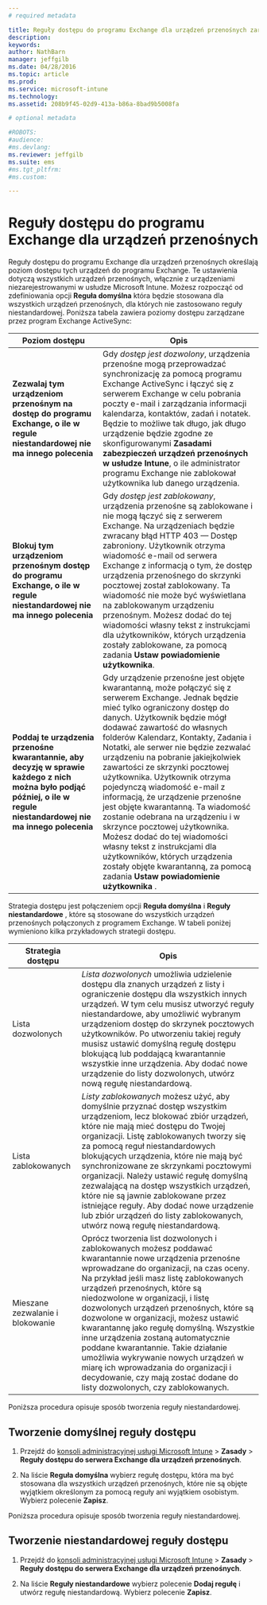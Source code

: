 ```yaml
---
# required metadata

title: Reguły dostępu do programu Exchange dla urządzeń przenośnych zarządzanych przez usługę Microsoft Intune | Microsoft Intune
description:
keywords:
author: NathBarn
manager: jeffgilb
ms.date: 04/28/2016
ms.topic: article
ms.prod:
ms.service: microsoft-intune
ms.technology:
ms.assetid: 208b9f45-02d9-413a-b86a-8bad9b5008fa

# optional metadata

#ROBOTS:
#audience:
#ms.devlang:
ms.reviewer: jeffgilb
ms.suite: ems
#ms.tgt_pltfrm:
#ms.custom:

---
```


# Reguły dostępu do programu Exchange dla urządzeń przenośnych
Reguły dostępu do programu Exchange dla urządzeń przenośnych określają poziom dostępu tych urządzeń do programu Exchange. Te ustawienia dotyczą wszystkich urządzeń przenośnych, włącznie z urządzeniami niezarejestrowanymi w usłudze Microsoft Intune. Możesz rozpocząć od zdefiniowania opcji **Reguła domyślna** która będzie stosowana dla wszystkich urządzeń przenośnych, dla których nie zastosowano reguły niestandardowej. Poniższa tabela zawiera poziomy dostępu zarządzane przez program Exchange ActiveSync:

|Poziom dostępu|Opis|
|----------------|---------------|
|**Zezwalaj tym urządzeniom przenośnym na dostęp do programu Exchange, o ile w regule niestandardowej nie ma innego polecenia**|Gdy *dostęp jest dozwolony*, urządzenia przenośne mogą przeprowadzać synchronizację za pomocą programu Exchange ActiveSync i łączyć się z serwerem Exchange w celu pobrania poczty e-mail i zarządzania informacji kalendarza, kontaktów, zadań i notatek. Będzie to możliwe tak długo, jak długo urządzenie będzie zgodne ze skonfigurowanymi **Zasadami zabezpieczeń urządzeń przenośnych w usłudze Intune**, o ile administrator programu Exchange nie zablokował użytkownika lub danego urządzenia.|
|**Blokuj tym urządzeniom przenośnym dostęp do programu Exchange, o ile w regule niestandardowej nie ma innego polecenia**|Gdy *dostęp jest zablokowany*, urządzenia przenośne są zablokowane i nie mogą łączyć się z serwerem Exchange. Na urządzeniach będzie zwracany błąd HTTP 403 — Dostęp zabroniony. Użytkownik otrzyma wiadomość e-mail od serwera Exchange z informacją o tym, że dostęp urządzenia przenośnego do skrzynki pocztowej został zablokowany. Ta wiadomość nie może być wyświetlana na zablokowanym urządzeniu przenośnym. Możesz dodać do tej wiadomości własny tekst z instrukcjami dla użytkowników, których urządzenia zostały zablokowane, za pomocą zadania **Ustaw powiadomienie użytkownika**.|
|**Poddaj te urządzenia przenośne kwarantannie, aby decyzję w sprawie każdego z nich można było podjąć później, o ile w regule niestandardowej nie ma innego polecenia**|Gdy urządzenie przenośne jest objęte kwarantanną, może połączyć się z serwerem Exchange. Jednak będzie mieć tylko ograniczony dostęp do danych. Użytkownik będzie mógł dodawać zawartość do własnych folderów Kalendarz, Kontakty, Zadania i Notatki, ale serwer nie będzie zezwalać urządzeniu na pobranie jakiejkolwiek zawartości ze skrzynki pocztowej użytkownika. Użytkownik otrzyma pojedynczą wiadomość e-mail z informacją, że urządzenie przenośne jest objęte kwarantanną. Ta wiadomość zostanie odebrana na urządzeniu i w skrzynce pocztowej użytkownika. Możesz dodać do tej wiadomości własny tekst z instrukcjami dla użytkowników, których urządzenia zostały objęte kwarantanną, za pomocą zadania **Ustaw powiadomienie użytkownika** .|

Strategia dostępu jest połączeniem opcji **Reguła domyślna** i **Reguły niestandardowe** , które są stosowane do wszystkich urządzeń przenośnych połączonych z programem Exchange. W tabeli poniżej wymieniono kilka przykładowych strategii dostępu.

|Strategia dostępu|Opis|
|-------------------|---------------|
|Lista dozwolonych|*Lista dozwolonych* umożliwia udzielenie dostępu dla znanych urządzeń z listy i ograniczenie dostępu dla wszystkich innych urządzeń. W tym celu musisz utworzyć reguły niestandardowe, aby umożliwić wybranym urządzeniom dostęp do skrzynek pocztowych użytkowników. Po utworzeniu takiej reguły musisz ustawić domyślną regułę dostępu blokującą lub poddającą kwarantannie wszystkie inne urządzenia. Aby dodać nowe urządzenie do listy dozwolonych, utwórz nową regułę niestandardową.|
|Lista zablokowanych|*Listy zablokowanych* możesz użyć, aby domyślnie przyznać dostęp wszystkim urządzeniom, lecz blokować zbiór urządzeń, które nie mają mieć dostępu do Twojej organizacji. Listę zablokowanych tworzy się za pomocą reguł niestandardowych blokujących urządzenia, które nie mają być synchronizowane ze skrzynkami pocztowymi organizacji. Należy ustawić regułę domyślną zezwalającą na dostęp wszystkich urządzeń, które nie są jawnie zablokowane przez istniejące reguły. Aby dodać nowe urządzenie lub zbiór urządzeń do listy zablokowanych, utwórz nową regułę niestandardową.|
|Mieszane zezwalanie i blokowanie|Oprócz tworzenia list dozwolonych i zablokowanych możesz poddawać kwarantannie nowe urządzenia przenośne wprowadzane do organizacji, na czas oceny. Na przykład jeśli masz listę zablokowanych urządzeń przenośnych, które są niedozwolone w organizacji, i listę dozwolonych urządzeń przenośnych, które są dozwolone w organizacji, możesz ustawić kwarantannę jako regułę domyślną. Wszystkie inne urządzenia zostaną automatycznie poddane kwarantannie. Takie działanie umożliwia wykrywanie nowych urządzeń w miarę ich wprowadzania do organizacji i decydowanie, czy mają zostać dodane do listy dozwolonych, czy zablokowanych.|
Poniższa procedura opisuje sposób tworzenia reguły niestandardowej.

## Tworzenie domyślnej reguły dostępu

1.  Przejdź do [konsoli administracyjnej usługi Microsoft Intune](http://manage.microsoft.com) &gt; **Zasady** &gt; **Reguły dostępu do serwera Exchange dla urządzeń przenośnych**.

2.  Na liście **Reguła domyślna** wybierz regułę dostępu, która ma być stosowana dla wszystkich urządzeń przenośnych, które nie są objęte wyjątkiem określonym za pomocą reguły ani wyjątkiem osobistym. Wybierz polecenie **Zapisz**.

Poniższa procedura opisuje sposób tworzenia reguły niestandardowej.

## Tworzenie niestandardowej reguły dostępu

1. Przejdź do [konsoli administracyjnej usługi Microsoft Intune](http://manage.microsoft.com) &gt; **Zasady** &gt; **Reguły dostępu do serwera Exchange dla urządzeń przenośnych**.

2.  Na liście **Reguły niestandardowe** wybierz polecenie **Dodaj regułę** i utwórz regułę niestandardową. Wybierz polecenie **Zapisz**.


<!--HONumber=May16_HO1-->


